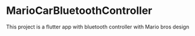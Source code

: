 # MarioCarBluetoothController
This project is a flutter app with bluetooth controller with Mario bros design 
